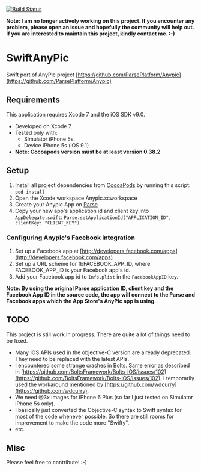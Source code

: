 [![Build Status](https://travis-ci.org/kwkhaw/SwiftAnyPic.svg?branch=master)](https://travis-ci.org/kwkhaw/SwiftAnyPic)

**Note: I am no longer actively working on this project. If you encounter any problem, please open an issue and hopefully the community will help out. If you are interested to maintain this project, kindly contact me. :-)**

# SwiftAnyPic
Swift port of AnyPic project [https://github.com/ParsePlatform/Anypic](https://github.com/ParsePlatform/Anypic)

## Requirements
This application requires Xcode 7 and the iOS SDK v9.0.

* Developed on Xcode 7.
* Tested only with:
  * Simulator iPhone 5s.
  * Device iPhone 5s (iOS 9.1)
* **Note: Cocoapods version must be at least version 0.38.2**

## Setup
1. Install all project dependencies from [CocoaPods](http://cocoapods.org/#install) by running this script: ```pod install```
2. Open the Xcode workspace Anypic.xcworkspace
3. Create your Anypic App on [Parse](https://parse.com/apps)
4. Copy your new app's application id and client key into ```AppDelegate.swift```:
```Parse.setApplicationId("APPLICATION_ID", clientKey: "CLIENT_KEY")```

### Configuring Anypic's Facebook integration
1. Set up a Facebook app at [http://developers.facebook.com/apps](http://developers.facebook.com/apps)
2. Set up a URL scheme for fbFACEBOOK_APP_ID, where FACEBOOK_APP_ID is your Facebook app's id.
3. Add your Facebook app id to ```Info.plist``` in the ```FacebookAppID``` key.

**Note: By using the original Parse application ID, client key and the Facebook App ID in the source code, the app will connect to the Parse and Facebook apps which the App Store's AnyPic app is using.**

## TODO
This project is still work in progress. There are quite a lot of things need to be fixed.

* Many iOS APIs used in the objective-C version are already deprecated. They need to be replaced with the latest APIs.
* I encountered some strange crashes in Bolts. Same error as described in [https://github.com/BoltsFramework/Bolts-iOS/issues/102](https://github.com/BoltsFramework/Bolts-iOS/issues/102). I temporarily used the workaround mentioned by [https://github.com/wdcurry](https://github.com/wdcurry).
* We need @3x images for iPhone 6 Plus (so far I just tested on Simulator iPhone 5s only).
* I basically just converted the Objective-C syntax to Swift syntax for most of the code whenever possible. So there are still rooms for improvement to make the code more "Swifty".
* etc.

## Misc
Please feel free to contribute! :-)

